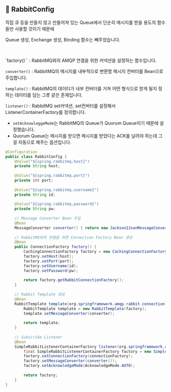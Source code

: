 ## 📘 **RabbitConfig**

직접 큐 등을 만들지 않고 만들어져 있는 Queue에서 단순히 메시지를 받을 용도의 함수들만 사용할 것이기 때문에

Queue 생성, Exchange 생성, Binding 함수는 빼주었습니다.

<br>

`factory()`` : RabbitMQ와의 AMQP 연결을 위한 커넥션을 설정하는 함수입니다.

`converter()` : RabbitMQ의 메시지를 내부적으로 변환할 메시지 컨버터를 Bean으로 주입합니다.

`template()` : RabbitMQ의 데이터가 내부 컨버터를 거쳐 어떤 형식으로 받게 될지 정하는 데이터를 담는 그릇 같은 존재입니다.

`listener()` : RabbitMQ set커넥션, set컨버터를 설정해서 ListenerContainerFactory를 정의합니다.
- `setAcknowleggeMode`는 RabbitMQ의 Queue가 Quorum Queue이기 때문에 설정했습니다.
- Quorum Queue는 메시지를 받으면 메시지를 받았다는 ACK를 날려야 하는데 그걸 자동으로 해주는 옵션입니다.

```java  
@Configuration  
public class RabbitConfig {  
    @Value("${spring.rabbitmq.host}")  
    private String host;  
  
    @Value("${spring.rabbitmq.port}")  
    private int port;  
  
    @Value("${spring.rabbitmq.username}")  
    private String id;  
  
    @Value("${spring.rabbitmq.password}")  
    private String pw;  
  
    // Message Converter Bean 주입  
    @Bean  
    MessageConverter converter() { return new Jackson2JsonMessageConverter(); }  
  
    // RabbitMQ와의 연결을 위한 Connection Factory Bean 생성  
    @Bean  
    public ConnectionFactory factory() {  
        CachingConnectionFactory factory = new CachingConnectionFactory();  
        factory.setHost(host);  
        factory.setPort(port);  
        factory.setUsername(id);  
        factory.setPassword(pw);  
  
        return factory.getRabbitConnectionFactory();  
    }  
  
    // Rabbit Template 생성  
    @Bean  
    RabbitTemplate template(org.springframework.amqp.rabbit.connection.ConnectionFactory factory, MessageConverter converter) {  
        RabbitTemplate template = new RabbitTemplate(factory);  
        template.setMessageConverter(converter);  
  
        return template;  
    }  
  
    // Subscribe Listener  
    @Bean  
    SimpleRabbitListenerContainerFactory listener(org.springframework.amqp.rabbit.connection.ConnectionFactory connectionFactory) {  
        final SimpleRabbitListenerContainerFactory factory = new SimpleRabbitListenerContainerFactory();  
        factory.setConnectionFactory(connectionFactory);  
        factory.setMessageConverter(converter());  
        factory.setAcknowledgeMode(AcknowledgeMode.AUTO);  
  
        return factory;  
    }  
}
```
